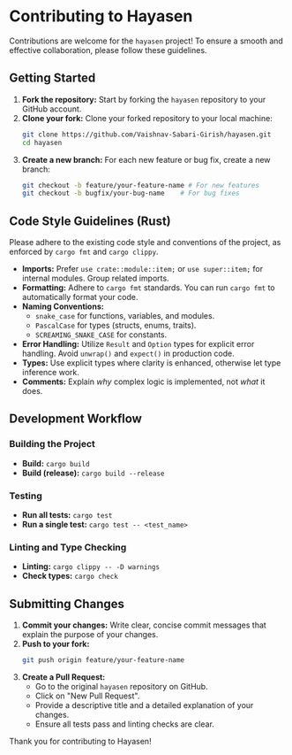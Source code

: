 # Contributing to Hayasen

Contributions are welcome for the `hayasen` project! To ensure a smooth and effective collaboration, please follow these guidelines.

## Getting Started

1.  **Fork the repository:** Start by forking the `hayasen` repository to your GitHub account.
2.  **Clone your fork:** Clone your forked repository to your local machine:
    ```bash
    git clone https://github.com/Vaishnav-Sabari-Girish/hayasen.git
    cd hayasen
    ```
3.  **Create a new branch:** For each new feature or bug fix, create a new branch:
    ```bash
    git checkout -b feature/your-feature-name # For new features
    git checkout -b bugfix/your-bug-name    # For bug fixes
    ```

## Code Style Guidelines (Rust)

Please adhere to the existing code style and conventions of the project, as enforced by `cargo fmt` and `cargo clippy`.

*   **Imports:** Prefer `use crate::module::item;` or `use super::item;` for internal modules. Group related imports.
*   **Formatting:** Adhere to `cargo fmt` standards. You can run `cargo fmt` to automatically format your code.
*   **Naming Conventions:**
    *   `snake_case` for functions, variables, and modules.
    *   `PascalCase` for types (structs, enums, traits).
    *   `SCREAMING_SNAKE_CASE` for constants.
*   **Error Handling:** Utilize `Result` and `Option` types for explicit error handling. Avoid `unwrap()` and `expect()` in production code.
*   **Types:** Use explicit types where clarity is enhanced, otherwise let type inference work.
*   **Comments:** Explain *why* complex logic is implemented, not *what* it does.

## Development Workflow

### Building the Project

*   **Build:** `cargo build`
*   **Build (release):** `cargo build --release`

### Testing

*   **Run all tests:** `cargo test`
*   **Run a single test:** `cargo test -- <test_name>`

### Linting and Type Checking

*   **Linting:** `cargo clippy -- -D warnings`
*   **Check types:** `cargo check`

## Submitting Changes

1.  **Commit your changes:** Write clear, concise commit messages that explain the purpose of your changes.
2.  **Push to your fork:**
    ```bash
    git push origin feature/your-feature-name
    ```
3.  **Create a Pull Request:**
    *   Go to the original `hayasen` repository on GitHub.
    *   Click on "New Pull Request".
    *   Provide a descriptive title and a detailed explanation of your changes.
    *   Ensure all tests pass and linting checks are clear.

Thank you for contributing to Hayasen!
